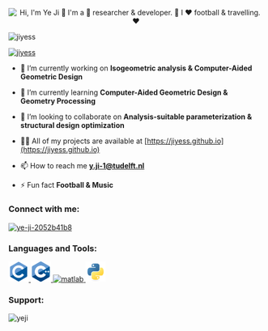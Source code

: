 <p align="center">
  <img src="https://github.com/jiyess/jiyess/blob/main/hello_world.gif" alt="Hi, I'm Ye Ji 👋 I'm a 🚀 researcher & developer. 🚀 I ❤️ football & travelling. ❤️">
</p>

<!--
How to make this gif ?

I made my with https://codesandbox.io/s/github-profile-2ijk7
Then i recorded my screen to gif on Mac with Quicktime  and save result to [assets/github.mov](assets/github.mov)
ffmpeg helps me to create a dedicated command that convert MOV to GIF.
-->

<p align="left"> <img src="https://komarev.com/ghpvc/?username=jiyess&label=Profile%20views&color=0e75b6&style=flat" alt="jiyess" /> </p>

<p align="left"> <a href="https://github.com/ryo-ma/github-profile-trophy"><img src="https://github-profile-trophy.vercel.app/?username=jiyess" alt="jiyess" /></a> </p>

- 🔭 I’m currently working on **Isogeometric analysis & Computer-Aided Geometric Design**

- 🌱 I’m currently learning **Computer-Aided Geometric Design & Geometry Processing**

- 👯 I’m looking to collaborate on **Analysis-suitable parameterization & structural design optimization**

- 👨‍💻 All of my projects are available at [https://jiyess.github.io](https://jiyess.github.io)

- 📫 How to reach me **y.ji-1@tudelft.nl**

- ⚡ Fun fact **Football & Music**

<h3 align="left">Connect with me:</h3>
<p align="left">
<a href="https://linkedin.com/in/ye-ji-2052b41b8" target="blank"><img align="center" src="https://raw.githubusercontent.com/rahuldkjain/github-profile-readme-generator/master/src/images/icons/Social/linked-in-alt.svg" alt="ye-ji-2052b41b8" height="30" width="40" /></a>
</p>

<h3 align="left">Languages and Tools:</h3>
<p align="left"> <a href="https://www.cprogramming.com/" target="_blank" rel="noreferrer"> <img src="https://raw.githubusercontent.com/devicons/devicon/master/icons/c/c-original.svg" alt="c" width="40" height="40"/> </a> <a href="https://www.w3schools.com/cpp/" target="_blank" rel="noreferrer"> <img src="https://raw.githubusercontent.com/devicons/devicon/master/icons/cplusplus/cplusplus-original.svg" alt="cplusplus" width="40" height="40"/> </a> <a href="https://www.mathworks.com/" target="_blank" rel="noreferrer"> <img src="https://upload.wikimedia.org/wikipedia/commons/2/21/Matlab_Logo.png" alt="matlab" width="40" height="40"/> </a> <a href="https://www.python.org" target="_blank" rel="noreferrer"> <img src="https://raw.githubusercontent.com/devicons/devicon/master/icons/python/python-original.svg" alt="python" width="40" height="40"/> </a> </p>

<h3 align="left">Support:</h3>
<p><a href="https://www.buymeacoffee.com/yeji"> <img align="left" src="https://cdn.buymeacoffee.com/buttons/v2/default-yellow.png" height="50" width="210" alt="yeji" /></a></p><br><br>

<!--
**jiyess/jiyess** is a ✨ _special_ ✨ repository because its `README.md` (this file) appears on your GitHub profile.

Here are some ideas to get you started:

- 🔭 I’m currently working on ...
- 🌱 I’m currently learning ...
- 👯 I’m looking to collaborate on ...
- 🤔 I’m looking for help with ...
- 💬 Ask me about ...
- 📫 How to reach me: ...
- 😄 Pronouns: ...
- ⚡ Fun fact: ...
-->
